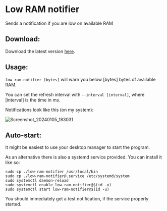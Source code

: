 # Low RAM notifier
Sends a notification if you are low on available RAM

## Download:
Download the latest version [here](https://github.com/Davvos11/low-ram-notifier/releases/).

## Usage:
`low-ram-notifier [bytes]` will warn you below [bytes] bytes of available RAM.

You can set the refresh interval with `--interval [interval]`, where [interval] is the time in ms.

Notifications look like this (on my system):

![Screenshot_20240105_183031](https://github.com/Davvos11/low-ram-notifier/assets/20478740/df692162-5ea1-4bc3-9a72-0136c0627733)

## Auto-start:
It might be easiest to use your desktop manager to start the program.

As an alternative there is also a systemd service provided. You can install it like so:
```shell
sudo cp ./low-ram-notifier /usr/local/bin
sudo cp ./low-ram-notifier@.service /etc/systemd/system
sudo systemctl daemon-reload
sudo systemctl enable low-ram-notifier@$(id -u)
sudo systemctl start low-ram-notifier@$(id -u)
```

You should immediately get a test notification, if the service properly started.
